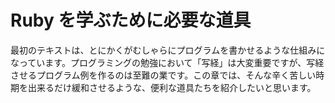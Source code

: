 # Ruby を学ぶために必要な道具

最初のテキストは、とにかくがむしゃらにプログラムを書かせるような仕組みになっています。プログラミングの勉強において「写経」は大変重要ですが、写経させるプログラム例を作るのは至難の業です。この章では、そんな辛く苦しい時期を出来るだけ緩和させるような、便利な道具たちを紹介したいと思います。
